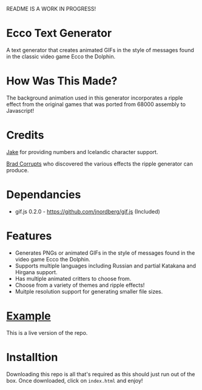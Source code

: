  README IS A WORK IN PROGRESS!

# Ecco Text Generator
A text generator that creates animated GIFs in the style of messages found in the classic video game Ecco the Dolphin. 

# How Was This Made?

The background animation used in this generator incorporates a ripple effect from the original games that was ported from 68000 assembly to Javascript!

# Credits

[Jake](https://twitter.com/fiuefey) for providing numbers and Icelandic character support.

[Brad Corrupts](https://twitter.com/Reaper_man02) who discovered the various effects the ripple generator can produce.

# Dependancies

- gif.js 0.2.0 - https://github.com/jnordberg/gif.js (Included)

# Features

- Generates PNGs or animated GIFs in the style of messages found in the video game Ecco the Dolphin.
- Supports multiple languages including Russian and partial Katakana and Hirgana support.
- Has multiple animated critters to choose from.
- Choose from a variety of themes and ripple effects!
- Muitple resolution support for generating smaller file sizes.

# [Example](https://eccothedolphin.online/ecco-text-generator/)
This is a live version of the repo.

# Installtion

Downloading this repo is all that's required as this should just run out of the box. Once downloaded, click on `index.html` and enjoy!
